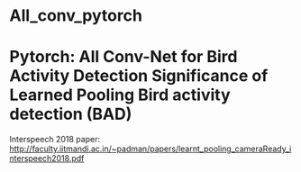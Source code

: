 # All_conv_pytorch
# Pytorch: All Conv-Net for Bird Activity Detection Significance of Learned Pooling Bird activity detection (BAD)

Interspeech 2018 paper: http://faculty.iitmandi.ac.in/~padman/papers/learnt_pooling_cameraReady_interspeech2018.pdf
